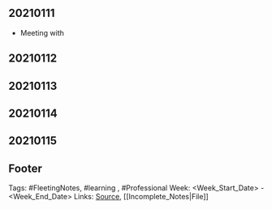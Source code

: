 ## 20210111
- Meeting with

## 20210112


## 20210113

## 20210114


## 20210115



## Footer

Tags: #FleetingNotes, #learning , #Professional
Week: <Week_Start_Date> - <Week_End_Date>
Links: 
[Source](template.md), [[Incomplete_Notes|File]]

<!--
Comment - 
-->
<!--stackedit_data:
eyJoaXN0b3J5IjpbLTUzNDc3ODMzNl19
-->